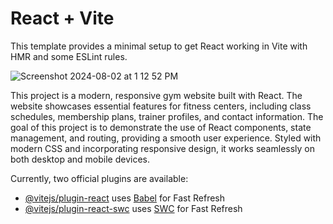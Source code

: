 # React + Vite

This template provides a minimal setup to get React working in Vite with HMR and some ESLint rules.

![Screenshot 2024-08-02 at 1 12 52 PM](https://github.com/user-attachments/assets/139a3680-3e14-4f09-931b-9e691dd5802e)

This project is a modern, responsive gym website built with React. The website showcases essential features for fitness centers, including class schedules, membership plans, trainer profiles, and contact information. The goal of this project is to demonstrate the use of React components, state management, and routing, providing a smooth user experience. Styled with modern CSS and incorporating responsive design, it works seamlessly on both desktop and mobile devices.

Currently, two official plugins are available:

- [@vitejs/plugin-react](https://github.com/vitejs/vite-plugin-react/blob/main/packages/plugin-react/README.md) uses [Babel](https://babeljs.io/) for Fast Refresh
- [@vitejs/plugin-react-swc](https://github.com/vitejs/vite-plugin-react-swc) uses [SWC](https://swc.rs/) for Fast Refresh
